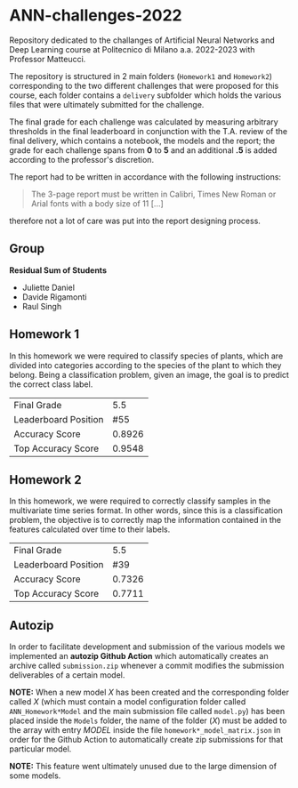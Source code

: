 # ANN-challenges-2022

Repository dedicated to the challanges of Artificial Neural Networks and Deep Learning course at Politecnico di Milano a.a. 2022-2023 with Professor Matteucci.

The repository is structured in 2 main folders (`Homework1` and `Homework2`) corresponding to the two different challenges that were proposed for this course, each folder contains a `delivery` subfolder which holds the various files that were ultimately submitted for the challenge.

The final grade for each challenge was calculated by measuring arbitrary thresholds in the final leaderboard in conjunction with the T.A. review of the final delivery, which contains a notebook, the models and the report; the grade for each challenge spans from **0** to **5** and an additional **.5** is added according to the professor's discretion.

The report had to be written in accordance with the following instructions:

> The 3-page report must be written in Calibri, Times New Roman or Arial fonts with a body size of 11 \[...\]

therefore not a lot of care was put into the report designing process.

## Group

**Residual Sum of Students**
- Juliette Daniel
- Davide Rigamonti
- Raul Singh

## Homework 1

In this homework we were required to classify species of plants, which are divided into categories according to the species of the plant to which they belong. Being a classification problem, given an image, the goal is to predict the correct class label.

<table>
  <tr><td>Final Grade</td><td>5.5</td></tr>
  <tr><td>Leaderboard Position</td><td>#55</td></tr>
  <tr><td>Accuracy Score </td><td>0.8926</td></tr>
  <tr><td>Top Accuracy Score</td><td>0.9548</td></tr>
</table>

## Homework 2

In this homework, we were required to correctly classify samples in the multivariate time series format. In other words, since this is a classification problem, the objective is to correctly map the information contained in the features calculated over time to their labels.

<table>
  <tr><td>Final Grade</td><td>5.5</td></tr>
  <tr><td>Leaderboard Position</td><td>#39</td></tr>
  <tr><td>Accuracy Score </td><td>0.7326</td></tr>
  <tr><td>Top Accuracy Score</td><td>0.7711</td></tr>
</table>

## Autozip

In order to facilitate development and submission of the various models we implemented an **autozip Github Action** which automatically creates an archive called `submission.zip` whenever a commit modifies the submission deliverables of a certain model.

**NOTE:** When a new model *X* has been created and the corresponding folder called *X* (which must contain a model configuration folder called `ANN_Homework*Model` and the main submission file called `model.py`) has been placed inside the `Models` folder, the name of the folder (*X*) must be added to the array with entry *MODEL* inside the file `homework*_model_matrix.json` in order for the Github Action to automatically create zip submissions for that particular model.

**NOTE:** This feature went ultimately unused due to the large dimension of some models.
